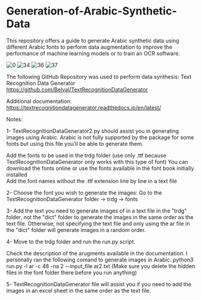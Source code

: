 # Generation-of-Arabic-Synthetic-Data
This repository offers a guide to generate Arabic synthetic data using different Arabic fonts to perform data augmentation to improve the performance of machine learning models or to train an OCR software.

![0](https://user-images.githubusercontent.com/67872328/235325407-76cf473e-322d-425c-a1b3-fd33902cf7f6.jpg)
![34](https://user-images.githubusercontent.com/67872328/235325416-ce57b20d-8713-4c45-aa96-62c31f672499.jpg)
![36](https://user-images.githubusercontent.com/67872328/235325424-dba14ce1-57a1-4e80-abd0-f2c7c5e7bf92.jpg)
![37](https://user-images.githubusercontent.com/67872328/235325426-0e92bb49-6b0a-40dd-9431-a0f657740067.jpg)


The following GitHub Repository was used to perform data synthesis: Text Recognition Data Generator
https://github.com/Belval/TextRecognitionDataGenerator

Additional documentation:
https://textrecognitiondatagenerator.readthedocs.io/en/latest/

Notes: 

1- TextRecognitionDataGenerator2.py should assist you in generating images using Arabic. Arabic is not fully supported by the package for some fonts but using this file you'll be able to generate them.

Add the fonts to be used in the trdg folder (use only .ttf because TextRecognitionDataGenerator only works with this type of font)
You can download the fonts online or use the fonts available in the font book initially installed  
Add the font names without the .ttf extension line by line in a text file

2- Choose the font you wish to generate the images: Go to the TextRecognitionDataGenerator folder -> trdg -> fonts
    
3- Add the text you need to generate images of in a text file in the "trdg" folder, not the "dict" folder to generate the images in the same order as the text file. Otherwise, not specifying the text file and only using the ar file in the "dict" folder will generate images in a random order.

4- Move to the trdg folder and run the run.py script. 

Check the description of the arugments available in the documentation. I personally ran the following comand to generate images in Arabic: python3 run.py -l ar -c 48 -na 2 --input_file ar2.txt
(Make sure you delete the hidden files in the font folder there before you run anything)

5- TextRecognitionDataGenerator file will assist you if you need to add the images in an excel sheet in the same order as the text file.
